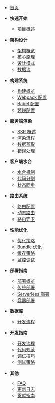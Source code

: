 - [首页](README.md)

- **快速开始**
  - [项目概述](getting-started.md)

- **架构设计**
  - [架构概览](architecture/README.md)
  - [核心原理](architecture/core-principles.md)
  - [设计模式](architecture/design-patterns.md)
  - [数据流](architecture/data-flow.md)

- **构建系统**
  - [构建概览](build-system/README.md)
  - [Webpack 配置](build-system/webpack-config.md)
  - [Babel 配置](build-system/babel-config.md)
  - [环境配置](build-system/env-config.md)

- **服务端渲染**
  - [SSR 概述](ssr/README.md)
  - [渲染流程](ssr/render-process.md)
  - [数据预取](ssr/data-prefetch.md)
  - [错误处理](ssr/error-handling.md)

- **客户端水合**
  - [水合机制](hydration/README.md)
  - [代码分割](hydration/code-splitting.md)
  - [状态同步](hydration/state-sync.md)

- **路由系统**
  - [路由配置](routing/README.md)
  - [动态路由](routing/dynamic-routes.md)
  - [路由守卫](routing/route-guards.md)

- **性能优化**
  - [优化策略](performance/README.md)
  - [Bundle 优化](performance/bundle-optimization.md)
  - [缓存策略](performance/caching.md)
  - [监控调试](performance/monitoring.md)

- **部署指南**
  - [部署概览](deployment/README.md)
  - [传统部署](deployment/traditional.md)
  - [Serverless 部署](deployment/serverless.md)
  - [容器部署](deployment/container.md)

- **数据库**
  - [开发流程](database/README.md)

- **开发指南**
  - [开发流程](development/README.md)
  - [代码规范](development/code-standards.md)
  - [调试技巧](development/debugging.md)
  - [测试策略](development/testing.md)

- **其他**
  - [FAQ](faq.md)
  - [更新日志](changelog.md)
  - [贡献指南](contributing.md) 
